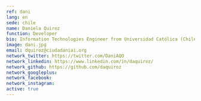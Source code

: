 ```yaml
---
ref: dani
lang: en
sede: chile
name: Daniela Quiroz
function: Developer
bio: Information Technologies Engineer from Universidad Católica (Chile). Developer of civic technology, feminist, vegan and mountaineer.
image: dani.jpg
email: dquiroz@ciudadaniai.org
network_twitter: https://twitter.com/DaniAQO
network_linkedin: https://www.linkedin.com/in/daquiroz/
network_github: https://github.com/daquiroz
network_googleplus:
network_facebook:
network_instagram:
active: true
---
```

